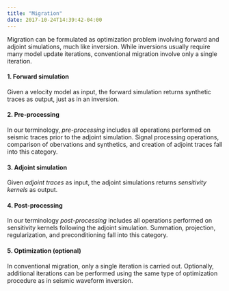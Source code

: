 ```yaml
---
title: "Migration"
date: 2017-10-24T14:39:42-04:00
---
```


Migration can be formulated as optimization problem involving forward and adjoint simulations, much like inversion.  While inversions usually require many model update iterations, conventional migration involve only a single iteration.



#### 1. Forward simulation

Given a velocity model as input, the forward simulation returns synthetic traces as output, just as in an inversion.


#### 2. Pre-processing
In our terminology, _pre-processing_ includes all operations performed on seismic traces prior to the adjoint simulation.  Signal processing operations, comparison of obervations and synthetics, and creation of adjoint traces fall into this category.


#### 3. Adjoint simulation

Given _adjoint traces_ as input, the adjoint simulations returns _sensitivity kernels_ as output.


#### 4. Post-processing
In our terminology _post-processing_ includes all operations performed on sensitivity kernels following the adjoint simulation.  Summation, projection, regularization, and preconditioning fall into this category.


#### 5. Optimization (optional)

In conventional migration, only a single iteration is carried out.  Optionally, additional iterations can be performed using the same type of optimization procedure as in seismic waveform inversion.
